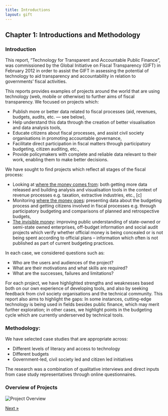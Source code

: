 ```yaml
---
title: Introductions
layout: gift
---
```


## Chapter 1: Introductions and Methodology

### Introduction

This report, “Technology for Transparent and Accountable Public Finance”, was commissioned by the Global Initiative on Fiscal Transparency (GIFT) in February 2012 in order to assist the GIFT in assessing the potential of technology to aid transparency and accountability in relation to governments’ fiscal activities. 

This reports provides examples of projects around the world that are using technology (web, mobile or otherwise) to further aims of fiscal transparency. We focused on projects which: 

* Publish more or better data related to fiscal processes (aid, revenues, budgets, audits, etc. — see below), 
* Help understand this data through the creation of better visualisation and data analysis tools, 
* Educate citizens about fiscal processes, and assist civil society organisations in promoting accountable governance, 
* Facilitate direct participation in fiscal matters through participatory budgeting, citizen auditing, etc.,
* Provide policymakers with complete and reliable data relevant to their work, enabling them to make better decisions. 

We have sought to find projects which reflect all stages of the fiscal process: 

* Looking at [where the money comes from](chapter5-intro.html): both getting more data released and building analysis and visualisation tools in the context of revenue processes e.g. taxation, extractive industries, etc., [c]
* Monitoring [where the money goes](chapter6-intro.html): presenting data about the budgeting process and getting citizens involved in fiscal processes e.g. through participatory budgeting and comparisons of planned and retrospective budgets,
* [The invisible money](chapter7-intro.html): improving public understanding of state-owned or semi-state owned enterprises, off-budget information and social audit projects which verify whether official money is being concealed or is not being spent according to official plans – information which often is not published as part of current budgeting practices.

In each case, we considered questions such as:

* Who are the users and audiences of the project?
* What are their motivations and what skills are required?
* What are the successes, failures and limitations?

For each project, we have highlighted strengths and weaknesses based both on our own experience of developing tools, and also by seeking feedback from civil society organisations and the technical community. This report also aims to highlight the gaps: In some instances, cutting-edge technology is being used in fields besides public finance, which may merit further exploration; in other cases, we highlight points in the budgeting cycle which are currently underserved by technical tools.

### Methodology:

We have selected case studies that are appropriate across:

* Different levels of literacy and access to technology
* Different budgets
* Government-led, civil society led and citizen led initiatives

The research was a combination of qualitative interviews and direct inputs from case study representatives through online questionnaires. 

### Overview of Projects

![Project Overview](http://farm8.staticflickr.com/7237/7273947644_4799a7e720_o.png)

<div class="pull-right"><a class="btn btn-default btn-mini" href="chapter1-2.html">Next &raquo;</a></div>